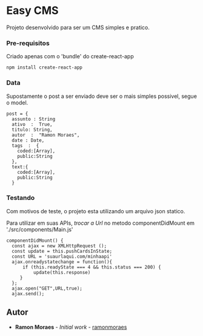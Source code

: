 # Easy CMS

Projeto desenvolvido para ser um CMS simples e pratico.

### Pre-requisitos

Criado apenas com o 'bundle' do create-react-app

```
npm install create-react-app
```

### Data
 Supostamente o post a ser enviado deve ser o mais simples possivel, segue o model.
```
post = {
  assunto : String
  ativo  :  True,
  titulo: String,
  autor  :  "Ramon Moraes",
  date : Date,
  tags  :  {
    coded:[Array],
    public:String
  },
  text:{
    coded:[Array],
    public:String
  }

```

### Testando
  Com motivos de teste, o projeto esta utilizando um arquivo json statico.

  Para utilizar em suas APIs, *trocar a Url* no metodo componentDidMount em './src/components/Main.js'

```
componentDidMount() {
  const ajax = new XMLHttpRequest ();
  const update = this.pushCardsInState;
  const URL = 'suaurlaqui.com/minhaapi'
  ajax.onreadystatechange = function(){
      if (this.readyState === 4 && this.status === 200) {
          update(this.response)
     }
  };
  ajax.open("GET",URL,true);
  ajax.send();

```


## Autor

* **Ramon Moraes** - *Initial work* - [ramonmoraes](https://github.com/ramonmoraes)
